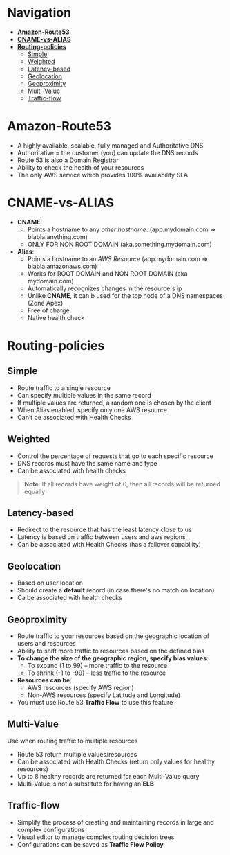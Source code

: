 # Navigation
- [**Amazon-Route53**](#Amazon-Route53)
- [**CNAME-vs-ALIAS**](#CNAME-vs-ALIAS)
- [**Routing-policies**](#Routing-policies)
	- [Simple](#Simple)
	- [Weighted](#Weighted)
	- [Latency-based](#Latency-based)
	- [Geolocation](#Geolocation)
	- [Geoproximity](#Geoproximity)
	- [Multi-Value](#Multi-Value)
	- [Traffic-flow](#Traffic-flow)
# Amazon-Route53
- A highly available, scalable, fully managed and Authoritative DNS  
- Authoritative = the customer (you) can update the DNS records  
- Route 53 is also a Domain Registrar  
- Ability to check the health of your resources  
- The only AWS service which provides 100% availability SLA
# CNAME-vs-ALIAS
- **CNAME**:  
	- Points a hostname to any *other hostname*. (app.mydomain.com => blabla.anything.com)  
	- ONLY FOR NON ROOT DOMAIN (aka.something.mydomain.com)  
- **Alias**:  
	- Points a hostname to an *AWS Resource* (app.mydomain.com => blabla.amazonaws.com)  
	- Works for ROOT DOMAIN and NON ROOT DOMAIN (aka mydomain.com)  
	- Automatically recognizes changes in the resource's ip
	- Unlike **CNAME**, it can b used for the top node of  a DNS namespaces (Zone Apex)
	- Free of charge  
	- Native health check

# Routing-policies
## Simple
- Route traffic to a single resource
- Can specify multiple values in the same record
- If multiple values are returned, a random one is chosen by the client  
- When Alias enabled, specify only one AWS resource  
- Can’t be associated with Health Checks
## Weighted
- Control the percentage of requests that go to each specific resource
- DNS records must have the same name and type
- Can be associated with health checks
> **Note**: If all records have weight of 0, then all records will be returned equally

## Latency-based
- Redirect to the resource that has the least latency close to us
- Latency is based on traffic between users and aws regions
- Can be associated with Health Checks (has a failover capability)
## Geolocation
- Based on user location
- Should create a **default** record (in case there's no match on location)
- Ca be associated with health checks
## Geoproximity
- Route traffic to your resources based on the geographic location of users and resources  
- Ability to shift more traffic to resources based on the defined bias  
- **To change the size of the geographic region, specify bias values**:  
	- To expand (1 to 99) – more traffic to the resource  
	- To shrink (-1 to -99) – less traffic to the resource  
- **Resources can be**:  
	- AWS resources (specify AWS region)  
	- Non-AWS resources (specify Latitude and Longitude)  
- You must use Route 53 **Traffic Flow** to use this feature
## Multi-Value
Use when routing traffic to multiple resources  
- Route 53 return multiple values/resources  
- Can be associated with Health Checks (return only values for healthy resources)  
- Up to 8 healthy records are returned for each Multi-Value query  
- Multi-Value is not a substitute for having an **ELB**
## Traffic-flow
- Simplify the process of creating and maintaining records in large and complex configurations  
- Visual editor to manage complex routing decision trees  
- Configurations can be saved as **Traffic Flow Policy**